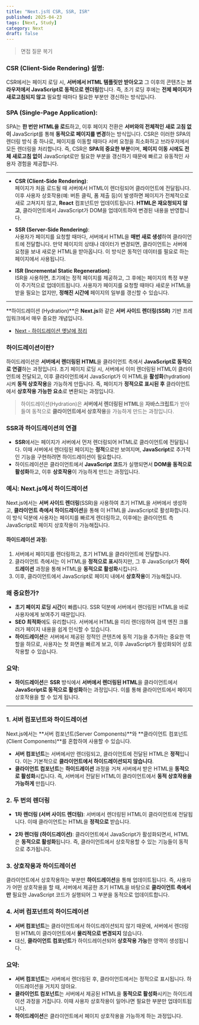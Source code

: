 ```yaml
---
title: "Next.js의 CSR, SSR, ISR"
published: 2025-04-23
tags: [Next, Study]
category: Next
draft: false
---
```

> 면접 질문 복기
### CSR (Client-Side Rendering) 설명:
CSR에서는 페이지 로딩 시, **서버에서 HTML 템플릿만 받아오고** 그 이후의 콘텐츠는 **브라우저에서 JavaScript로 동적으로 렌더링**합니다. 즉, 초기 로딩 후에는 **전체 페이지가 새로고침되지 않고** 필요할 때마다 필요한 부분만 갱신하는 방식입니다.
### SPA (Single-Page Application):
SPA는 **한 번만 HTML을 로드**하고, 이후 페이지 전환은 **서버와의 전체적인 새로 고침 없이** JavaScript를 통해 **동적으로 페이지를 변경**하는 방식입니다. CSR은 이러한 SPA의 렌더링 방식 중 하나로, 페이지를 이동할 때마다 서버 요청을 최소화하고 브라우저에서 모든 렌더링을 처리합니다.
즉, CSR은 **SPA의 중요한 부분**이며, **페이지 이동 시에도 전체 새로고침 없이** JavaScript로만 필요한 부분을 갱신하기 때문에 빠르고 유동적인 사용자 경험을 제공합니다.


---
- **CSR (Client-Side Rendering)**:  
    페이지가 처음 로드될 때 서버에서 HTML이 렌더링되어 클라이언트에 전달됩니다. 이후 사용자 상호작용(예: 버튼 클릭, 폼 제출 등)이 발생하면 페이지가 전체적으로 새로 고쳐지지 않고, **React** 컴포넌트만 업데이트됩니다. **HTML은 재요청되지 않고**, 클라이언트에서 JavaScript가 DOM을 업데이트하여 변경된 내용을 반영합니다.

- **SSR (Server-Side Rendering)**:  
    사용자가 페이지를 요청할 때마다, 서버에서 HTML을 **매번 새로 생성**하여 클라이언트에 전달합니다. 만약 페이지의 상태나 데이터가 변경되면, 클라이언트는 서버에 요청을 보내 새로운 HTML을 받아옵니다. 이 방식은 동적인 데이터를 필요로 하는 페이지에서 사용됩니다.
    
- **ISR (Incremental Static Regeneration)**:  
    ISR을 사용하면, 초기에는 정적 페이지를 제공하고, 그 후에는 페이지의 특정 부분이 주기적으로 업데이트됩니다. 사용자가 페이지를 요청할 때마다 새로운 HTML을 받을 필요는 없지만, **정해진 시간에** 페이지의 일부를 갱신할 수 있습니다.

---
**하이드레이션 (Hydration)**은 **Next.js**와 같은 **서버 사이드 렌더링(SSR)** 기반 프레임워크에서 매우 중요한 개념입니다.

- [Next - 하이드레이션 옛날에 정리](https://softourr.vercel.app/posts/projectcamp_nextjs/day10/)
### 하이드레이션이란?
하이드레이션은 **서버에서 렌더링된 HTML**을 클라이언트 측에서 **JavaScript로 동적으로 연결**하는 과정입니다. 초기 페이지 로딩 시, 서버에서 이미 렌더링된 HTML이 클라이언트에 전달되고, 이후 클라이언트에서 JavaScript가 이 HTML을 **활성화**(hydration)시켜 **동적 상호작용**을 가능하게 만듭니다. 즉, 페이지가 **정적으로 표시된 후** 클라이언트에서 **상호작용 가능한 요소**로 변환되는 과정입니다.
> 하이드레이션(Hydration)은 **서버에서 렌더링된 HTML**을 **자바스크립트**가 받아들여 동적으로 **클라이언트에서 상호작용**을 가능하게 만드는 과정입니다.
### SSR과 하이드레이션의 연결
- **SSR**에서는 페이지가 서버에서 먼저 렌더링되어 HTML로 클라이언트에 전달됩니다. 이때 서버에서 렌더링된 페이지는 **정적**으로만 보여지며, **JavaScript**로 추가적인 기능을 구현하려면 하이드레이션이 필요합니다.
- 하이드레이션은 클라이언트에서 **JavaScript 코드**가 실행되면서 **DOM을 동적으로 활성화**하고, 이후 **상호작용**이 가능하게 만드는 과정입니다.
### 예시: Next.js에서 하이드레이션
Next.js에서는 **서버 사이드 렌더링**(SSR)을 사용하여 초기 HTML을 서버에서 생성하고, **클라이언트 측에서 하이드레이션**을 통해 이 HTML을 JavaScript로 활성화합니다. 이 방식 덕분에 사용자는 페이지를 빠르게 렌더링하고, 이후에는 클라이언트 측 JavaScript로 페이지 상호작용이 가능해집니다.

#### 하이드레이션 과정:
1. 서버에서 페이지를 렌더링하고, 초기 HTML을 클라이언트에 전달합니다.
2. 클라이언트 측에서는 이 HTML을 **정적으로 표시**하지만, 그 후 JavaScript가 **하이드레이션** 과정을 통해 HTML을 **동적으로 활성화**시킵니다.
3. 이후, 클라이언트에서 JavaScript로 페이지 내에서 **상호작용**이 가능해집니다.

### 왜 중요한가?
- **초기 페이지 로딩 시간**이 빠릅니다. SSR 덕분에 서버에서 렌더링된 HTML을 바로 사용자에게 보여주기 때문입니다.
- **SEO 최적화**에도 유리합니다. 서버에서 HTML을 미리 렌더링하여 검색 엔진 크롤러가 페이지 내용을 쉽게 인식할 수 있습니다.
- **하이드레이션**은 서버에서 제공된 정적인 콘텐츠에 동적 기능을 추가하는 중요한 역할을 하므로, 사용자는 첫 화면을 빠르게 보고, 이후 JavaScript가 활성화되어 상호작용할 수 있습니다.

### 요약:
- **하이드레이션**은 **SSR** 방식에서 **서버에서 렌더링된 HTML**을 클라이언트에서 **JavaScript로 동적으로 활성화**하는 과정입니다. 이를 통해 클라이언트에서 페이지 상호작용을 할 수 있게 됩니다.
---
### 1. **서버 컴포넌트와 하이드레이션**
Next.js에서는 **서버 컴포넌트(Server Components)**와 **클라이언트 컴포넌트(Client Components)**를 혼합하여 사용할 수 있습니다.
- **서버 컴포넌트**는 서버에서만 렌더링되고, 클라이언트에 전달된 HTML은 **정적**입니다. 이는 기본적으로 **클라이언트에서 하이드레이션되지 않습니다**.
- **클라이언트 컴포넌트**는 **하이드레이션** 과정을 거쳐 서버에서 받은 HTML을 **동적으로 활성화**시킵니다. 즉, 서버에서 전달된 HTML이 클라이언트에서 **동적 상호작용을 가능하게** 만듭니다.

### 2. **두 번의 렌더링**

- **1차 렌더링 (서버 사이드 렌더링)**: 서버에서 렌더링된 HTML이 클라이언트에 전달됩니다. 이때 클라이언트는 HTML을 **정적으로** 받습니다.
    
- **2차 렌더링 (하이드레이션)**: 클라이언트에서 JavaScript가 활성화되면서, HTML은 **동적으로 활성화**됩니다. 즉, 클라이언트에서 상호작용할 수 있는 기능들이 동적으로 추가됩니다.
    

### 3. **상호작용과 하이드레이션**

클라이언트에서 상호작용하는 부분만 **하이드레이션**을 통해 업데이트됩니다. 즉, 사용자가 어떤 상호작용을 할 때, 서버에서 제공한 초기 HTML을 바탕으로 **클라이언트 측에서만** 필요한 JavaScript 코드가 실행되어 그 부분을 동적으로 업데이트합니다.

### 4. **서버 컴포넌트의 하이드레이션**
- **서버 컴포넌트**는 클라이언트에서 하이드레이션되지 않기 때문에, 서버에서 렌더링된 HTML이 클라이언트에서 **물리적으로 변경되지** 않습니다.
- 대신, **클라이언트 컴포넌트**가 하이드레이션되어 **상호작용 가능**한 영역이 생성됩니다.
### 요약:
- **서버 컴포넌트**는 서버에서 렌더링된 후, 클라이언트에서는 정적으로 표시됩니다. 하이드레이션을 거치지 않아요.
- **클라이언트 컴포넌트**는 서버에서 제공된 HTML을 **동적으로 활성화**시키는 하이드레이션 과정을 거칩니다. 이때 사용자 상호작용이 일어나면 필요한 부분만 업데이트됩니다.
- **하이드레이션**은 클라이언트에서 페이지 상호작용을 가능하게 하는 과정입니다.